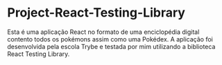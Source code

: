 # Project-React-Testing-Library
Esta é uma aplicação React no formato de uma enciclopédia digital contento todos os pokémons assim como uma Pokédex. A aplicação foi desenvolvida pela escola Trybe e testada por mim utilizando a biblioteca React Testing Library.
